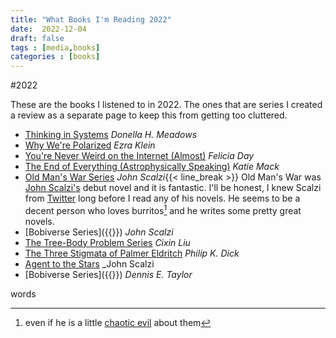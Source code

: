 ```yaml
---
title: "What Books I'm Reading 2022"
date:  2022-12-04
draft: false
tags : [media,books]
categories : [books]
---
```


#2022

These are the books I listened to in 2022. The ones that are series I created a review as a separate page to keep this from getting too cluttered.

- [Thinking in Systems](https://www.audible.com/pd/Thinking-in-Systems-Audiobook/B07FWBN4Q5?qid=1670168609&sr=1-1&ref=a_search_c3_lProduct_1_1&pf_rd_p=83218cca-c308-412f-bfcf-90198b687a2f&pf_rd_r=RDCYC9KWQ83W20DEW63K) _Donella H. Meadows_
- [Why We're Polarized](https://www.audible.com/pd/Why-Were-Polarized-Audiobook/1797103164?ref=a_library_t_c5_libItem_1797103164&pf_rd_p=80765e81-b10a-4f33-b1d3-ffb87793d047&pf_rd_r=JMC041H7DZ42J06KKGVE) _Ezra Klein_ 
- [You're Never Weird on the Internet (Almost)](https://www.audible.com/pd/Youre-Never-Weird-on-the-Internet-Almost-Audiobook/B00XUTQ692?ref=a_library_t_c5_libItem_B00XUTQ692&pf_rd_p=80765e81-b10a-4f33-b1d3-ffb87793d047&pf_rd_r=JMC041H7DZ42J06KKGVE) _Felicia Day_
- [The End of Everything (Astrophysically Speaking)](https://www.audible.com/pd/The-End-of-Everything-Audiobook/1797106503?ref=a_library_t_c5_libItem_1797106503&pf_rd_p=80765e81-b10a-4f33-b1d3-ffb87793d047&pf_rd_r=JMC041H7DZ42J06KKGVE) _Katie Mack_
- [Old Man's War Series](https://www.audible.com/series/Old-Mans-War-Audiobooks/B0073XG3JE) _John Scalzi_{{< line_break >}}
   Old Man's War was [John Scalzi's](https://whatever.scalzi.com/) debut novel and it is fantastic. I'll be honest, I knew Scalzi from [Twitter](https://twitter.com/scalzi) 
   long before I read any of his novels. He seems to be a decent person who loves burritos[^scalzi] and he writes some pretty great novels.
- [Bobiverse Series]({{<ref interdependency>}}) _John Scalzi_
- [The Tree-Body Problem Series](https://www.audible.com/series/Three-Body-Audiobooks/B014I4P332) _Cixin Liu_
- [The Three Stigmata of Palmer Eldritch](https://www.audible.com/pd/The-Three-Stigmata-of-Palmer-Eldritch-Audiobook/B013J9W4SY) _Philip K. Dick_
- [Agent to the Stars](https://www.audible.com/pd/Agent-to-the-Stars-Audiobook/B004DR2CNE) _John Scalzi
- [Bobiverse Series]({{<ref bobiverse>}}) _Dennis E. Taylor_ 






[^scalzi]: even if he is a little [chaotic evil](https://twitter.com/scalzi/status/705817476274241536) about them

words